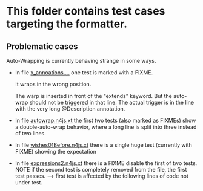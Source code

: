 
# This folder contains test cases targeting the formatter.



## Problematic cases

Auto-Wrapping is currently behaving strange in some ways.


*  In file  [x_annoations....](x_annotations_long_wrapping_problem.n4js.xt) one test is marked with a FIXME.
    
    It wraps in the wrong position.
		
	The warp is inserted in front of the "extends" keyword. But the auto-wrap should not be triggered in that line. The actual trigger is 
	in the line with the very long @Description annotation.
	 	
*  In file [autowrap.n4js.xt](autowrap.n4js.xt) the first two tests (also marked as FIXMEs) show a double-auto-wrap behavior, where a long line is split into three instead of two lines.
 
*  In file [wishes01Before.n4js.xt](wishes01Before.n4js.xt) there is a single huge test (currently with FIXME) showing the expectation

*  In file [expressions2.n4js.xt](expressions2.n4js.xt) there is a FIXME disable the first of two tests. NOTE if the second test is completely removed from the file, the first test 
	passes. --> first test is affected by the following lines of code not under test. 

